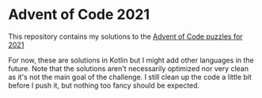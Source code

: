 # Advent of Code 2021

This repository contains my solutions to the [Advent of Code puzzles for 2021](https://adventofcode.com/2021/)

For now, these are solutions in Kotlin but I might add other languages in the future.
Note that the solutions aren't necessarily optimized nor very clean as it's not the main goal of the challenge. I still clean up the code a little bit before I push it, but nothing too fancy should be expected.
